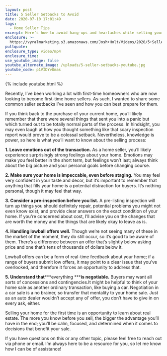 ```yaml
---
layout: post
title: 5 Seller Setbacks to Avoid
date: 2020-07-10 17:01:49
tags:
  - Home Seller Tips
excerpt: Here’s how to avoid hang-ups and heartaches while selling your home.
enclosure: >-
  https://vyralmarketing.s3.amazonaws.com/Josh+Holt/Videos/2020/5+Seller+Setbacks+to+Avoid.mp4
pullquote:
enclosure_type: video/mp4
enclosure_time:
use_youtube_image: false
youtube_alternate_image: /uploads/5-seller-setbacks-youtube.jpg
youtube_code: p1VIDYvOmas
---
```


{% include youtube.html %}

Recently, I’ve been working a lot with first-time homeowners who are now looking to become first-time home sellers. As such, I wanted to share some common seller setbacks I’ve seen and how you can best prepare for them.&nbsp;

If you think back to the purchase of your current home, you’ll likely remember that there were several things that sent you into a panic but which turned out to be totally normal parts of the process. In hindsight, you may even laugh at how you thought something like that scary inspection report would prove to be a colossal setback. Nevertheless, knowledge is power, so here is what you’ll want to know about the selling process:&nbsp;

**1\. Leave emotions out of the transaction.** As a home seller, you’ll likely experience surprisingly strong feelings about your home. Emotions may make you feel better in the short term, but feelings won’t last; always think about the big picture and your personal goals before changing course.&nbsp;

**2\. Make sure your home is impeccable, even before staging.** You may feel very confident in your taste and decor, but it’s important to remember that anything that fills your home is a potential distraction for buyers. It’s nothing personal, though it may feel that way.&nbsp;

**3\. Consider a pre-inspection before you list.** A pre-listing inspection will turn up things you should definitely repair, potential problems you might not even know exist, and provide clear answers on the exact condition of your home. If you're concerned about cost, I’ll advise you on the changes that are worth the money and the things that are likely okay to leave as is.&nbsp;

**4\. Handling lowball offers well.** Though we’re not seeing many of these in the market of the moment, they do still occur, so it’s good to be aware of them. There’s a difference between an offer that’s slightly below asking price and one that’s tens of thousands of dollars below it.&nbsp;

Lowball offers can be a form of real-time feedback about your home; if a range of buyers submit low offers, it may point to a clear issue that you’ve overlooked, and therefore it forces an opportunity to address that.&nbsp;

**5\. Understand that*****everything *****is negotiable.** Buyers may want all sorts of concessions and contingencies.It might be helpful to think of your home sale as another ordinary transaction, like buying a car. Negotiation in a car sale is a no brainer, so transfer that mentality to your home sale. Just as an auto dealer wouldn’t accept any ol’ offer, you don’t have to give in on every ask, either.&nbsp;

Selling your home for the first time is an opportunity to learn about real estate. The more you know before you sell, the bigger the advantage you’ll have in the end; you’ll be calm, focused, and determined when it comes to decisions that benefit your sale.&nbsp;

If you have questions on this or any other topic, please feel free to reach out via phone or email. I’m always here to be a resource for you, so let me know how I can be of assistance\!